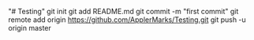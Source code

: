 "# Testing"  git init git add README.md git commit -m "first commit" git remote add origin https://github.com/ApplerMarks/Testing.git git push -u origin master
